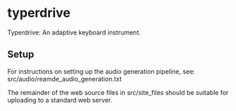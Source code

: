 # typerdrive
Typerdrive: An adaptive keyboard instrument.

Setup
-----

For instructions on setting up the audio generation pipeline, see:
src/audio/reamde_audio_generation.txt

The remainder of the web source files in src/site_files should be suitable for
uploading to a standard web server.
